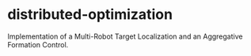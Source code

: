 # distributed-optimization
Implementation of a Multi-Robot Target Localization and an Aggregative Formation Control.
